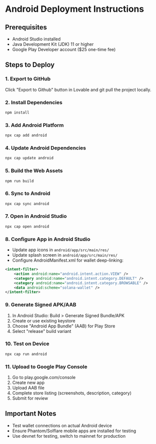 # Android Deployment Instructions

## Prerequisites
- Android Studio installed
- Java Development Kit (JDK) 11 or higher
- Google Play Developer account ($25 one-time fee)

## Steps to Deploy

### 1. Export to GitHub
Click "Export to Github" button in Lovable and git pull the project locally.

### 2. Install Dependencies
```bash
npm install
```

### 3. Add Android Platform
```bash
npx cap add android
```

### 4. Update Android Dependencies
```bash
npx cap update android
```

### 5. Build the Web Assets
```bash
npm run build
```

### 6. Sync to Android
```bash
npx cap sync android
```

### 7. Open in Android Studio
```bash
npx cap open android
```

### 8. Configure App in Android Studio
- Update app icons in `android/app/src/main/res/`
- Update splash screen in `android/app/src/main/res/`
- Configure AndroidManifest.xml for wallet deep-linking:

```xml
<intent-filter>
    <action android:name="android.intent.action.VIEW" />
    <category android:name="android.intent.category.DEFAULT" />
    <category android:name="android.intent.category.BROWSABLE" />
    <data android:scheme="solana-wallet" />
</intent-filter>
```

### 9. Generate Signed APK/AAB
1. In Android Studio: Build > Generate Signed Bundle/APK
2. Create or use existing keystore
3. Choose "Android App Bundle" (AAB) for Play Store
4. Select "release" build variant

### 10. Test on Device
```bash
npx cap run android
```

### 11. Upload to Google Play Console
1. Go to play.google.com/console
2. Create new app
3. Upload AAB file
4. Complete store listing (screenshots, description, category)
5. Submit for review

## Important Notes
- Test wallet connections on actual Android device
- Ensure Phantom/Solflare mobile apps are installed for testing
- Use devnet for testing, switch to mainnet for production
